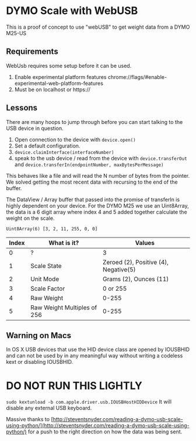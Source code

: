 # DYMO Scale with WebUSB

This is a proof of concept to use "webUSB" to get weight data from a DYMO M25-US

## Requirements

WebUsb requires some setup before it can be used.

1. Enable experimental platform features chrome://flags/#enable-experimental-web-platform-features
2. Must be on localhost or https://

## Lessons

There are many hoops to jump through before you can start talking to the USB device in question.

1. Open connection to the device with `device.open()`
2. Set a default configuration.
3. `device.claimInterface(interfaceNumber)`
4. speak to the usb device / read from the device with `device.transferOut` and `device.transferIn(endpointNumber, maxBytesPerMessage)`

This behaves like a file and will read the N number of bytes from the pointer.  We solved getting the most recent data with recursing to the end of the buffer.

The DataView / Array buffer that passed into the promise of transferIn is highly dependent on your device.  For the DYMO M25 we use an Uint8Array,  the data is a 6 digit array where index 4 and 5 added together calculate the weight on the scale.

`Uint8Array(6) [3, 2, 11, 255, 0, 0]`

| Index | What is it? | Values |
| ------------- | ------------- | ------------- |
| 0 | ? | 3 |
| 1 | Scale State | Zeroed (2), Positive (4), Negative(5) |
| 2 | Unit Mode | Grams (2), Ounces (11) |
| 3 | Scale Factor | 0 or 255
| 4 | Raw Weight | 0-255
| 5 | Raw Weight Multiples of 256 |  0-255

## Warning on Macs

In OS X USB devices that use the HID device class are opened by IOUSBHID and can not be used by in any meaningful way without writing a codeless kext or disabling IOUSBHID.

# DO NOT RUN THIS LIGHTLY
`sudo kextunload -b com.apple.driver.usb.IOUSBHostHIDDevice`
It will disable any external USB keyboard.

Massive thanks to [http://steventsnyder.com/reading-a-dymo-usb-scale-using-python/](http://steventsnyder.com/reading-a-dymo-usb-scale-using-python/) for a push to the right direction on how the data was being sent.
